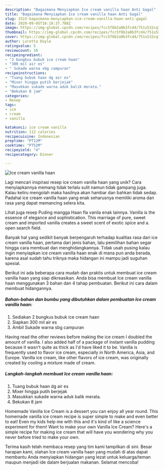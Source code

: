 ```yaml
---
description: "Bagaimana Menyiapkan Ice cream vanilla haan Anti Gagal"
title: "Bagaimana Menyiapkan Ice cream vanilla haan Anti Gagal"
slug: 1515-bagaimana-menyiapkan-ice-cream-vanilla-haan-anti-gagal
date: 2020-09-05T16:18:37.788Z
image: https://img-global.cpcdn.com/recipes/fcc5f8b2a0b3fcd4/751x532cq70/ice-cream-vanilla-haan-foto-resep-utama.jpg
thumbnail: https://img-global.cpcdn.com/recipes/fcc5f8b2a0b3fcd4/751x532cq70/ice-cream-vanilla-haan-foto-resep-utama.jpg
cover: https://img-global.cpcdn.com/recipes/fcc5f8b2a0b3fcd4/751x532cq70/ice-cream-vanilla-haan-foto-resep-utama.jpg
author: Loretta Doyle
ratingvalue: 5
reviewcount: 10
recipeingredient:
- "2 bungkus bubuk ice cream haan"
- "300 mil air es"
- " Sukade warna sbg campuran"
recipeinstructions:
- "Tuang bubuk haan dg air es"
- "Mixer hingga putih berjejak"
- "Masukkan sukade warna aduk balik merata."
- "Bekukan 8 jam"
categories:
- Resep
tags:
- ice
- cream
- vanilla

katakunci: ice cream vanilla 
nutrition: 112 calories
recipecuisine: Indonesian
preptime: "PT12M"
cooktime: "PT52M"
recipeyield: "4"
recipecategory: Dinner

---
```



![Ice cream vanilla haan](https://img-global.cpcdn.com/recipes/fcc5f8b2a0b3fcd4/751x532cq70/ice-cream-vanilla-haan-foto-resep-utama.jpg)

Lagi mencari inspirasi resep ice cream vanilla haan yang unik? Cara menyiapkannya memang tidak terlalu sulit namun tidak gampang juga. Kalau keliru mengolah maka hasilnya akan hambar dan bahkan tidak sedap. Padahal ice cream vanilla haan yang enak seharusnya memiliki aroma dan rasa yang dapat memancing selera kita.

Lihat juga resep Puding mangga Haan fla vanila enak lainnya. Vanilla is the essence of elegance and sophistication. This marriage of pure, sweet cream and imported vanilla creates a sweet scent of exotic spice and a. open search field.

Banyak hal yang sedikit banyak berpengaruh terhadap kualitas rasa dari ice cream vanilla haan, pertama dari jenis bahan, lalu pemilihan bahan segar hingga cara membuat dan menghidangkannya. Tidak usah pusing kalau ingin menyiapkan ice cream vanilla haan enak di mana pun anda berada, karena asal sudah tahu triknya maka hidangan ini mampu jadi suguhan spesial.


Berikut ini ada beberapa cara mudah dan praktis untuk membuat ice cream vanilla haan yang siap dikreasikan. Anda bisa membuat Ice cream vanilla haan menggunakan 3 bahan dan 4 tahap pembuatan. Berikut ini cara dalam membuat hidangannya.

<!--inarticleads1-->

##### Bahan-bahan dan bumbu yang dibutuhkan dalam pembuatan Ice cream vanilla haan:

1. Sediakan 2 bungkus bubuk ice cream haan
1. Siapkan 300 mil air es
1. Ambil  Sukade warna sbg campuran


Having read the other reviews before making the ice cream I doubled the amount of vanilla. I also added half of a package of instant vanilla pudding because it wasn&#39;t quite as thick as I&#39;d have liked it to be. Vanilla is frequently used to flavor ice cream, especially in North America, Asia, and Europe. Vanilla ice cream, like other flavors of ice cream, was originally created by cooling a mixture made of cream. 

<!--inarticleads2-->

##### Langkah-langkah membuat Ice cream vanilla haan:

1. Tuang bubuk haan dg air es
1. Mixer hingga putih berjejak
1. Masukkan sukade warna aduk balik merata.
1. Bekukan 8 jam


Homemade Vanilla Ice Cream is a dessert you can enjoy all year round. This homemade vanilla ice cream recipe is super simple to make and even better to eat! Even my kids help me with this and it&#39;s kind of like a science experiment for them! Want to make your own Vanilla Ice Cream? Here&#39;s a simple recipe for making ice cream that will have you wondering why you never before tried to make your own. 

Terima kasih telah membaca resep yang tim kami tampilkan di sini. Besar harapan kami, olahan Ice cream vanilla haan yang mudah di atas dapat membantu Anda menyiapkan hidangan yang lezat untuk keluarga/teman maupun menjadi ide dalam berjualan makanan. Selamat mencoba!
